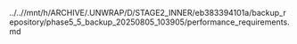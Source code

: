 ../..//mnt/h/ARCHIVE/.UNWRAP/D/STAGE2_INNER/eb383394101a/backup_repository/phase5_5_backup_20250805_103905/performance_requirements.md